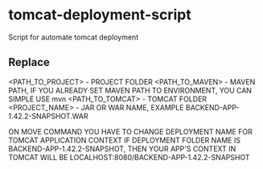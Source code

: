# tomcat-deployment-script
Script for automate tomcat deployment 

## Replace 
<PATH_TO_PROJECT> - PROJECT FOLDER
<PATH_TO_MAVEN> - MAVEN PATH, IF YOU ALREADY SET MAVEN PATH TO ENVIRONMENT, YOU CAN SIMPLE USE mvn
<PATH_TO_TOMCAT> - TOMCAT FOLDER
<PROJECT_NAME> - JAR OR WAR NAME, EXAMPLE BACKEND-APP-1.42.2-SNAPSHOT.WAR

ON MOVE COMMAND YOU HAVE TO CHANGE DEPLOYMENT NAME FOR TOMCAT APPLICATION CONTEXT 
IF DEPLOYMENT FOLDER NAME IS BACKEND-APP-1.42.2-SNAPSHOT, THEN YOUR APP'S CONTEXT IN TOMCAT WILL BE LOCALHOST:8080/BACKEND-APP-1.42.2-SNAPSHOT
